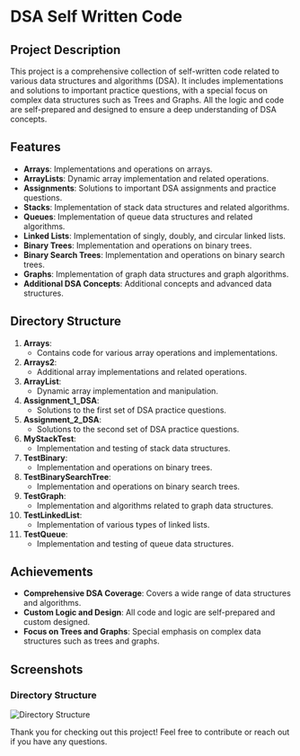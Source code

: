 # DSA Self Written Code

## Project Description

This project is a comprehensive collection of self-written code related to various data structures and algorithms (DSA). It includes implementations and solutions to important practice questions, with a special focus on complex data structures such as Trees and Graphs. All the logic and code are self-prepared and designed to ensure a deep understanding of DSA concepts.

## Features

- **Arrays**: Implementations and operations on arrays.
- **ArrayLists**: Dynamic array implementation and related operations.
- **Assignments**: Solutions to important DSA assignments and practice questions.
- **Stacks**: Implementation of stack data structures and related algorithms.
- **Queues**: Implementation of queue data structures and related algorithms.
- **Linked Lists**: Implementation of singly, doubly, and circular linked lists.
- **Binary Trees**: Implementation and operations on binary trees.
- **Binary Search Trees**: Implementation and operations on binary search trees.
- **Graphs**: Implementation of graph data structures and graph algorithms.
- **Additional DSA Concepts**: Additional concepts and advanced data structures.

## Directory Structure

1. **Arrays**: 
   - Contains code for various array operations and implementations.
2. **Arrays2**:
   - Additional array implementations and related operations.
3. **ArrayList**: 
   - Dynamic array implementation and manipulation.
4. **Assignment_1_DSA**: 
   - Solutions to the first set of DSA practice questions.
5. **Assignment_2_DSA**: 
   - Solutions to the second set of DSA practice questions.
6. **MyStackTest**: 
   - Implementation and testing of stack data structures.
7. **TestBinary**: 
   - Implementation and operations on binary trees.
8. **TestBinarySearchTree**: 
   - Implementation and operations on binary search trees.
9. **TestGraph**: 
   - Implementation and algorithms related to graph data structures.
10. **TestLinkedList**: 
    - Implementation of various types of linked lists.
11. **TestQueue**: 
    - Implementation and testing of queue data structures.

## Achievements

- **Comprehensive DSA Coverage**: Covers a wide range of data structures and algorithms.
- **Custom Logic and Design**: All code and logic are self-prepared and custom designed.
- **Focus on Trees and Graphs**: Special emphasis on complex data structures such as trees and graphs.

## Screenshots

### Directory Structure

![Directory Structure](path/to/screenshot.png)

Thank you for checking out this project! Feel free to contribute or reach out if you have any questions.
